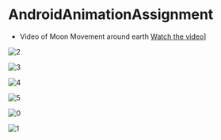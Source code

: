 # AndroidAnimationAssignment



* Video of Moon Movement around earth
 [Watch the video](https://user-images.githubusercontent.com/80490008/113352765-b759be00-930a-11eb-847e-99f08c18d5da.mp4)]


![2](https://user-images.githubusercontent.com/80490008/113352759-b6c12780-930a-11eb-9bb7-a25ed7a2a66a.jpg)

![3](https://user-images.githubusercontent.com/80490008/113352760-b759be00-930a-11eb-8312-a945099494c7.jpg)

![4](https://user-images.githubusercontent.com/80490008/113352762-b759be00-930a-11eb-9ca6-f194918b3a97.jpg)

![5](https://user-images.githubusercontent.com/80490008/113352764-b759be00-930a-11eb-8da9-271e28fd9b44.jpg)

![0](https://user-images.githubusercontent.com/80490008/113352757-b6c12780-930a-11eb-9e7a-8c063dd6c325.jpg)


![1](https://user-images.githubusercontent.com/80490008/113352758-b6c12780-930a-11eb-944b-c2e9a6fac936.jpg)



